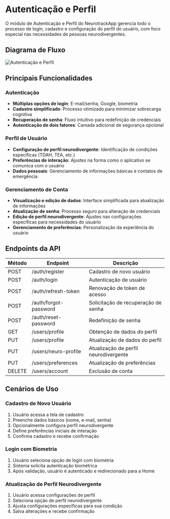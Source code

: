 # Autenticação e Perfil

O módulo de Autenticação e Perfil do NeurotrackApp gerencia todo o processo de login, cadastro e configuração do perfil do usuário, com foco especial nas necessidades de pessoas neurodivergentes.

## Diagrama de Fluxo

![Autenticação e Perfil](../assets/images/autenticacao_perfil_consolidado.png)

## Principais Funcionalidades

### Autenticação
- **Múltiplas opções de login**: E-mail/senha, Google, biometria
- **Cadastro simplificado**: Processo otimizado para minimizar sobrecarga cognitiva
- **Recuperação de senha**: Fluxo intuitivo para redefinição de credenciais
- **Autenticação de dois fatores**: Camada adicional de segurança opcional

### Perfil de Usuário
- **Configuração de perfil neurodivergente**: Identificação de condições específicas (TDAH, TEA, etc.)
- **Preferências de interação**: Ajustes na forma como o aplicativo se comunica com o usuário
- **Dados pessoais**: Gerenciamento de informações básicas e contatos de emergência

### Gerenciamento de Conta
- **Visualização e edição de dados**: Interface simplificada para atualização de informações
- **Atualização de senha**: Processo seguro para alteração de credenciais
- **Edição de perfil neurodivergente**: Ajustes nas configurações específicas para necessidades do usuário
- **Gerenciamento de preferências**: Personalização da experiência do usuário

## Endpoints da API

| Método | Endpoint | Descrição |
|--------|----------|-----------|
| POST | /auth/register | Cadastro de novo usuário |
| POST | /auth/login | Autenticação de usuário |
| POST | /auth/refresh-token | Renovação de token de acesso |
| POST | /auth/forgot-password | Solicitação de recuperação de senha |
| POST | /auth/reset-password | Redefinição de senha |
| GET | /users/profile | Obtenção de dados do perfil |
| PUT | /users/profile | Atualização de dados do perfil |
| PUT | /users/neuro-profile | Atualização de perfil neurodivergente |
| PUT | /users/preferences | Atualização de preferências |
| DELETE | /users/account | Exclusão de conta |

## Cenários de Uso

### Cadastro de Novo Usuário
1. Usuário acessa a tela de cadastro
2. Preenche dados básicos (nome, e-mail, senha)
3. Opcionalmente configura perfil neurodivergente
4. Define preferências iniciais de interação
5. Confirma cadastro e recebe confirmação

### Login com Biometria
1. Usuário seleciona opção de login com biometria
2. Sistema solicita autenticação biométrica
3. Após validação, usuário é autenticado e redirecionado para a Home

### Atualização de Perfil Neurodivergente
1. Usuário acessa configurações de perfil
2. Seleciona opção de perfil neurodivergente
3. Ajusta configurações específicas para sua condição
4. Salva alterações e recebe confirmação

